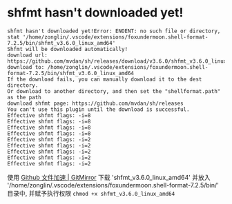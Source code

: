 # shfmt hasn't downloaded yet!

```text
shfmt hasn't downloaded yet!Error: ENOENT: no such file or directory, stat '/home/zonglin/.vscode/extensions/foxundermoon.shell-format-7.2.5/bin/shfmt_v3.6.0_linux_amd64'
Shfmt will be downloaded automatically!
download url: https://github.com/mvdan/sh/releases/download/v3.6.0/shfmt_v3.6.0_linux_amd64
download to: /home/zonglin/.vscode/extensions/foxundermoon.shell-format-7.2.5/bin/shfmt_v3.6.0_linux_amd64
If the download fails, you can manually download it to the dest directory.
Or download to another directory, and then set the "shellformat.path" as the path
download shfmt page: https://github.com/mvdan/sh/releases
You can't use this plugin until the download is successful.
Effective shfmt flags: -i=8
Effective shfmt flags: -i=8
Effective shfmt flags: -i=8
Effective shfmt flags: -i=8
Effective shfmt flags: -i=2
Effective shfmt flags: -i=2
Effective shfmt flags: -i=2
Effective shfmt flags: -i=2
Effective shfmt flags: -i=2
```

使用 [Github 文件加速 | GitMirror] 下载 'shfmt_v3.6.0_linux_amd64' 
并放入 '/home/zonglin/.vscode/extensions/foxundermoon.shell-format-7.2.5/bin/' 目录中,
并赋予执行权限 `chmod +x shfmt_v3.6.0_linux_amd64`

[Github 文件加速 | GitMirror]: https://gitmirror.com/files.html